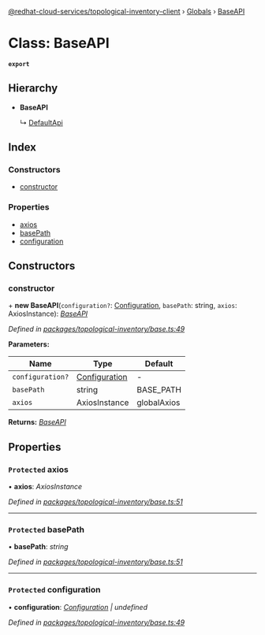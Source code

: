 [@redhat-cloud-services/topological-inventory-client](../README.md) › [Globals](../globals.md) › [BaseAPI](baseapi.md)

# Class: BaseAPI

**`export`** 

## Hierarchy

* **BaseAPI**

  ↳ [DefaultApi](defaultapi.md)

## Index

### Constructors

* [constructor](baseapi.md#constructor)

### Properties

* [axios](baseapi.md#protected-axios)
* [basePath](baseapi.md#protected-basepath)
* [configuration](baseapi.md#protected-configuration)

## Constructors

###  constructor

\+ **new BaseAPI**(`configuration?`: [Configuration](configuration.md), `basePath`: string, `axios`: AxiosInstance): *[BaseAPI](baseapi.md)*

*Defined in [packages/topological-inventory/base.ts:49](https://github.com/Hyperkid123/javascript-clients/blob/master/packages/topological-inventory/base.ts#L49)*

**Parameters:**

Name | Type | Default |
------ | ------ | ------ |
`configuration?` | [Configuration](configuration.md) | - |
`basePath` | string | BASE_PATH |
`axios` | AxiosInstance | globalAxios |

**Returns:** *[BaseAPI](baseapi.md)*

## Properties

### `Protected` axios

• **axios**: *AxiosInstance*

*Defined in [packages/topological-inventory/base.ts:51](https://github.com/Hyperkid123/javascript-clients/blob/master/packages/topological-inventory/base.ts#L51)*

___

### `Protected` basePath

• **basePath**: *string*

*Defined in [packages/topological-inventory/base.ts:51](https://github.com/Hyperkid123/javascript-clients/blob/master/packages/topological-inventory/base.ts#L51)*

___

### `Protected` configuration

• **configuration**: *[Configuration](configuration.md) | undefined*

*Defined in [packages/topological-inventory/base.ts:49](https://github.com/Hyperkid123/javascript-clients/blob/master/packages/topological-inventory/base.ts#L49)*
